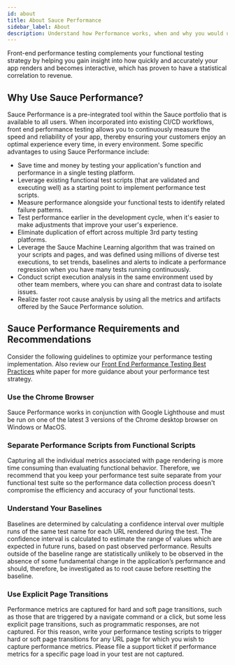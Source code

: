 ```yaml
---
id: about
title: About Sauce Performance
sidebar_label: About
description: Understand how Performance works, when and why you would use it, benefits you gain from it, requirements and restrictions.
---
```


Front-end performance testing complements your functional testing strategy by helping you gain insight into how quickly and accurately your app renders and becomes interactive, which has proven to have a statistical correlation to revenue.

## Why Use Sauce Performance?

Sauce Performance is a pre-integrated tool within the Sauce portfolio that is available to all users. When incorporated into existing CI/CD workflows, front end performance testing allows you to continuously measure the speed and reliability of your app, thereby ensuring your customers enjoy an optimal experience every time, in every environment. Some specific advantages to using Sauce Performance include:

* Save time and money by testing your application's function and performance in a single testing platform.
* Leverage existing functional test scripts (that are validated and executing well) as a starting point to implement performance test scripts.
* Measure performance alongside your functional tests to identify related failure patterns.
* Test performance earlier in the development cycle, when it's easier to make adjustments that improve your user's experience.
* Eliminate duplication of effort across multiple 3rd party testing platforms.
* Leverage the Sauce Machine Learning algorithm that was trained on your scripts and pages, and was defined using millions of diverse test executions, to set trends, baselines and alerts to indicate a performance regression when you have many tests running continuously.
* Conduct script execution analysis in the same environment used by other team members, where you can share and contrast data to isolate issues.
* Realize faster root cause analysis by using all the metrics and artifacts offered by the Sauce Performance solution.

## Sauce Performance Requirements and Recommendations

Consider the following guidelines to optimize your performance testing implementation. Also review our [Front End Performance Testing Best Practices](https://wiki.saucelabs.com/display/DOCS/Front+End+Performance+Testing+Best+Practices) white paper for more guidance about your performance test strategy.

### Use the Chrome Browser

Sauce Performance works in conjunction with Google Lighthouse and must be run on one of the latest 3 versions of the Chrome desktop browser on Windows or MacOS.

### Separate Performance Scripts from Functional Scripts

Capturing all the individual metrics associated with page rendering is more time consuming than evaluating functional behavior. Therefore, we recommend that you keep your performance test suite separate from your functional test suite so the performance data collection process doesn't compromise the efficiency and accuracy of your functional tests.

### Understand Your Baselines

Baselines are determined by calculating a confidence interval over multiple runs of the same test name for each URL rendered during the test. The confidence interval is calculated to estimate the range of values which are expected in future runs, based on past observed performance. Results outside of the baseline range are statistically unlikely to be observed in the absence of some fundamental change in the application’s performance and should, therefore, be investigated as to root cause before resetting the baseline.

### Use Explicit Page Transitions

Performance metrics are captured for hard and soft page transitions, such as those that are triggered by a navigate command or a click, but some less explicit page transitions, such as programmatic responses, are not captured. For this reason, write your performance testing scripts to trigger hard or soft page transitions for any URL page for which you wish to capture performance metrics. Please file a support ticket if performance metrics for a specific page load in your test are not captured.
